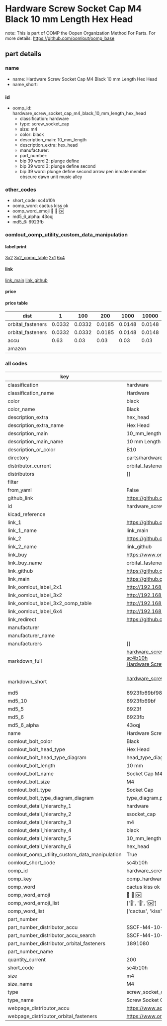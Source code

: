 # Hardware Screw Socket Cap M4 Black 10 mm Length Hex Head  

note: This is part of OOMP the Oopen Organization Method For Parts. For more details: https://github.com/oomlout/oomp_base

##  part details
  







### name
* name: Hardware Screw Socket Cap M4 Black 10 mm Length Hex Head
* name_short: 
### id
* oomp_id: hardware_screw_socket_cap_m4_black_10_mm_length_hex_head
  * classification: hardware
  * type: screw_socket_cap
  * size: m4
  * color: black
  * description_main: 10_mm_length
  * description_extra: hex_head
  * manufacturer: 
  * part_number: 
  * bip 39 word 2: plunge define
  * bip 39 word 3: plunge define second
  * bip 39 word: plunge define second arrow pen inmate member obscure dawn unit music alley

### other_codes
* short_code: sc4b10h
* oomp_word: cactus kiss ok
* oomp_word_emoji :cactus: :kiss: :ok:
* md5_6_alpha: 43oqj
* md5_6: 6923fb






### oomlout_oomp_utility_custom_data_manipulation
#### label print
[3x2](http://192.168.1.245:1112/?label=oomp%2043oqj)
[3x2_oomp_table](http://192.168.1.108:1112/?label=oomp%2043oqj)
[2x1](http://192.168.1.242:1112/?label=oomp%2043oqj)
[6x4](http://192.168.1.55:1112/?label=oomp%2043oqj)    

#### link

[link_main](https://github.com/oomlout/oomlout_oomp_version_1_messy/tree/main/parts/hardware_screw_socket_cap_m4_black_10_mm_length_hex_head) [link_github](https://github.com/oomlout/oomlout_oomp_version_1_messy/tree/main/parts/hardware_screw_socket_cap_m4_black_10_mm_length_hex_head)                             

#### price

#### price table
| dist | 1 | 100 | 200 | 1000 | 10000 |
|------|---|-----|-----|------|-------|
| orbital_fasteners | 0.0332 | 0.0332 | 0.0185 | 0.0148 | 0.0148 |
| orbital_fasteners | 0.0332 | 0.0332 | 0.0185 | 0.0148 | 0.0148 | 
| accu | 0.63 | 0.03 | 0.03 | 0.03 | 0.03 | 
| amazon |  |  |  |  |  | 















### all codes 
| key | value |  
| --- | --- |  
| classification | hardware |  
| classification_name | Hardware |  
| color | black |  
| color_name | Black |  
| description_extra | hex_head |  
| description_extra_name | Hex Head |  
| description_main | 10_mm_length |  
| description_main_name | 10 mm Length |  
| description_or_color | B10 |  
| directory | parts/hardware_screw_socket_cap_m4_black_10_mm_length_hex_head |  
| distributor_current | orbital_fasteners |  
| distributors | [] |  
| filter |  |  
| from_yaml | False |  
| github_link | https://github.com/oomlout/oomlout_oomp_part_src/tree/main/parts/hardware_screw_socket_cap_m4_black_10_mm_length_hex_head |  
| id | hardware_screw_socket_cap_m4_black_10_mm_length_hex_head |  
| kicad_reference |  |  
| link_1 | https://github.com/oomlout/oomlout_oomp_version_1_messy/tree/main/parts/hardware_screw_socket_cap_m4_black_10_mm_length_hex_head |  
| link_1_name | link_main |  
| link_2 | https://github.com/oomlout/oomlout_oomp_version_1_messy/tree/main/parts/hardware_screw_socket_cap_m4_black_10_mm_length_hex_head |  
| link_2_name | link_github |  
| link_buy | https://www.orbitalfasteners.co.uk/products/m4-x-10-socket-cap-screw-high-tensile-grade-12-9-self-colour |  
| link_buy_name | orbital_fasteners |  
| link_github | https://github.com/oomlout/oomlout_oomp_version_1_messy/tree/main/parts/hardware_screw_socket_cap_m4_black_10_mm_length_hex_head |  
| link_main | https://github.com/oomlout/oomlout_oomp_version_1_messy/tree/main/parts/hardware_screw_socket_cap_m4_black_10_mm_length_hex_head |  
| link_oomlout_label_2x1 | http://192.168.1.242:1112/?label=oomp%2043oqj |  
| link_oomlout_label_3x2 | http://192.168.1.245:1112/?label=oomp%2043oqj |  
| link_oomlout_label_3x2_oomp_table | http://192.168.1.108:1112/?label=oomp%2043oqj |  
| link_oomlout_label_6x4 | http://192.168.1.55:1112/?label=oomp%2043oqj |  
| link_redirect | https://github.com/oomlout/oomlout_oomp_version_1_messy/tree/main/parts/hardware_screw_socket_cap_m4_black_10_mm_length_hex_head |  
| manufacturer |  |  
| manufacturer_name |  |  
| manufacturers | [] |  
| markdown_full | [hardware_screw_socket_cap_m4_black_10_mm_length_hex_head](none)<br>[sc4b10h](none)<br>[Hardware Screw Socket Cap M4 Black 10 Mm Length Hex Head](none)<br><br> |  
| markdown_short | [hardware_screw_socket_cap_m4_black_10_mm_length_hex_head](none)<br><br> |  
| md5 | 6923fb69bf985159d15130cb84ce6537 |  
| md5_10 | 6923fb69bf |  
| md5_5 | 6923f |  
| md5_6 | 6923fb |  
| md5_6_alpha | 43oqj |  
| name | Hardware Screw Socket Cap M4 Black 10 mm Length Hex Head |  
| oomlout_bolt_color | Black |  
| oomlout_bolt_head_type | Hex Head |  
| oomlout_bolt_head_type_diagram | head_type_diagram.png |  
| oomlout_bolt_length | 10 mm |  
| oomlout_bolt_name | Socket Cap M4X10 mm Black (Hex Head) |  
| oomlout_bolt_size | M4 |  
| oomlout_bolt_type | Socket Cap |  
| oomlout_bolt_type_diagram_diagram | type_diagram.png |  
| oomlout_detail_hierarchy_1 | hardware |  
| oomlout_detail_hierarchy_2 | ssocket_cap |  
| oomlout_detail_hierarchy_3 | m4 |  
| oomlout_detail_hierarchy_4 | black |  
| oomlout_detail_hierarchy_5 | 10_mm_length |  
| oomlout_detail_hierarchy_6 | hex_head |  
| oomlout_oomp_utility_custom_data_manipulation | True |  
| oomlout_short_code | sc4b10h |  
| oomp_id | hardware_screw_socket_cap_m4_black_10_mm_length_hex_head |  
| oomp_key | oomp_hardware_screw_socket_cap_m4_black_10_mm_length_hex_head |  
| oomp_word | cactus kiss ok |  
| oomp_word_emoji | :cactus: :kiss: :ok: |  
| oomp_word_emoji_list | [':cactus:', ':kiss:', ':ok:'] |  
| oomp_word_list | ['cactus', 'kiss', 'ok'] |  
| part_number |  |  
| part_number_distributor_accu | SSCF-M4-10-12.9 |  
| part_number_distributor_accu_search | SSCF-M4-10-12.9+-zinc |  
| part_number_distributor_orbital_fasteners | 1891080 |  
| part_number_name |  |  
| quantity_current | 200 |  
| short_code | sc4b10h |  
| size | m4 |  
| size_name | M4 |  
| type | screw_socket_cap |  
| type_name | Screw Socket Cap |  
| webpage_distributor_accu | https://www.accu.co.uk/metric-cap-head-screws/16019-SSCF-M4-10-12-9 |  
| webpage_distributor_orbital_fasteners | https://www.orbitalfasteners.co.uk/products/m4-x-10-socket-cap-screw-high-tensile-grade-12-9-self-colour |  
